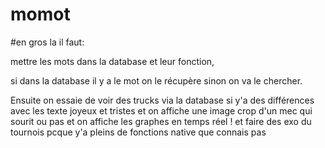 # momot



#en gros la il faut:

mettre les mots dans la database et leur fonction, 

si dans la database il y a le mot on le récupère sinon on va le chercher.

Ensuite on essaie de voir des trucks via la database si y'a des différences avec les texte joyeux et tristes et on affiche une image crop d'un mec qui sourit ou pas et on affiche les graphes en temps réel ! et faire des exo du tournois pcque y'a pleins de fonctions native que connais pas
